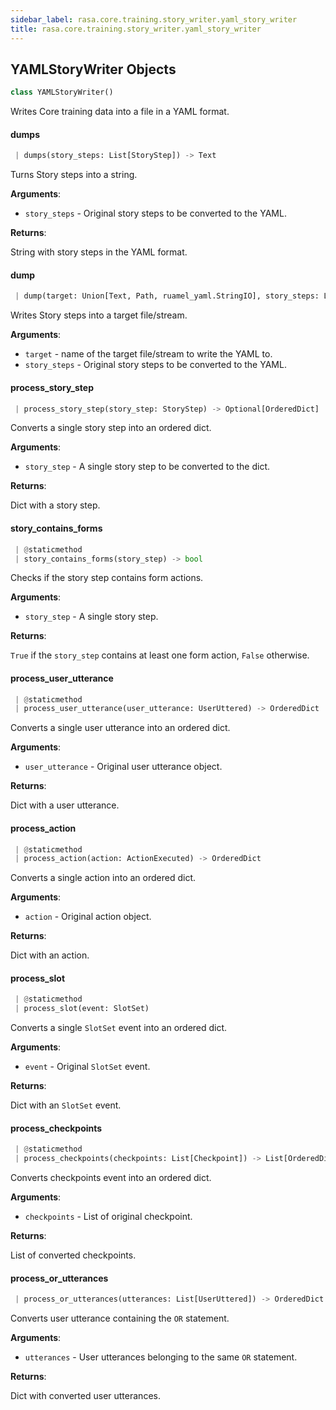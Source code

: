 ```yaml
---
sidebar_label: rasa.core.training.story_writer.yaml_story_writer
title: rasa.core.training.story_writer.yaml_story_writer
---
```


## YAMLStoryWriter Objects

```python
class YAMLStoryWriter()
```

Writes Core training data into a file in a YAML format.

#### dumps

```python
 | dumps(story_steps: List[StoryStep]) -> Text
```

Turns Story steps into a string.

**Arguments**:

- `story_steps` - Original story steps to be converted to the YAML.
  

**Returns**:

  String with story steps in the YAML format.

#### dump

```python
 | dump(target: Union[Text, Path, ruamel_yaml.StringIO], story_steps: List[StoryStep]) -> None
```

Writes Story steps into a target file/stream.

**Arguments**:

- `target` - name of the target file/stream to write the YAML to.
- `story_steps` - Original story steps to be converted to the YAML.

#### process\_story\_step

```python
 | process_story_step(story_step: StoryStep) -> Optional[OrderedDict]
```

Converts a single story step into an ordered dict.

**Arguments**:

- `story_step` - A single story step to be converted to the dict.
  

**Returns**:

  Dict with a story step.

#### story\_contains\_forms

```python
 | @staticmethod
 | story_contains_forms(story_step) -> bool
```

Checks if the story step contains form actions.

**Arguments**:

- `story_step` - A single story step.
  

**Returns**:

  `True` if the `story_step` contains at least one form action,
  `False` otherwise.

#### process\_user\_utterance

```python
 | @staticmethod
 | process_user_utterance(user_utterance: UserUttered) -> OrderedDict
```

Converts a single user utterance into an ordered dict.

**Arguments**:

- `user_utterance` - Original user utterance object.
  

**Returns**:

  Dict with a user utterance.

#### process\_action

```python
 | @staticmethod
 | process_action(action: ActionExecuted) -> OrderedDict
```

Converts a single action into an ordered dict.

**Arguments**:

- `action` - Original action object.
  

**Returns**:

  Dict with an action.

#### process\_slot

```python
 | @staticmethod
 | process_slot(event: SlotSet)
```

Converts a single `SlotSet` event into an ordered dict.

**Arguments**:

- `event` - Original `SlotSet` event.
  

**Returns**:

  Dict with an `SlotSet` event.

#### process\_checkpoints

```python
 | @staticmethod
 | process_checkpoints(checkpoints: List[Checkpoint]) -> List[OrderedDict]
```

Converts checkpoints event into an ordered dict.

**Arguments**:

- `checkpoints` - List of original checkpoint.
  

**Returns**:

  List of converted checkpoints.

#### process\_or\_utterances

```python
 | process_or_utterances(utterances: List[UserUttered]) -> OrderedDict
```

Converts user utterance containing the `OR` statement.

**Arguments**:

- `utterances` - User utterances belonging to the same `OR` statement.
  

**Returns**:

  Dict with converted user utterances.

